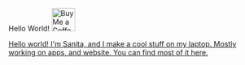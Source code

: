 
Hello World! <a href='https://ko-fi.com/sanitadev' target='_blank'><img height='35' style='border:0px;height:46px;' src='https://az743702.vo.msecnd.net/cdn/kofi3.png?v=0' border='0' alt='Buy Me a Coffee at ko-fi.com' />

Hello world! I'm Sanita, and I make a cool stuff on my laptop. Mostly working on apps, and website. You can find most of it here.
